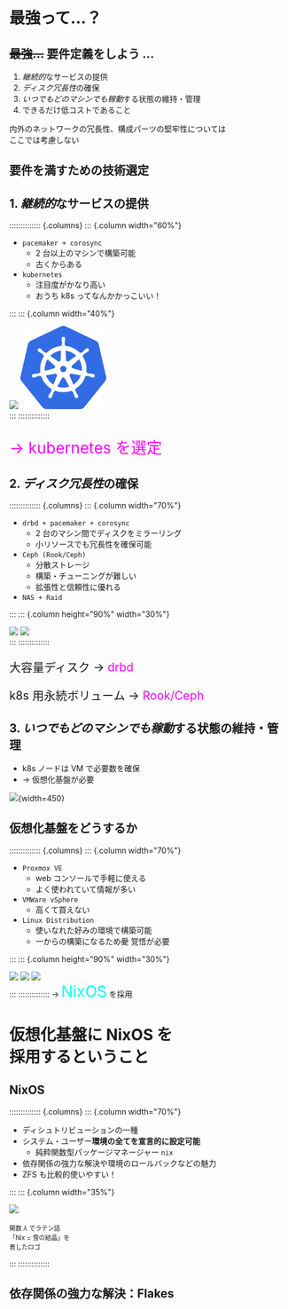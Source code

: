 # 最強って...？

## ~~最強...~~ 要件定義をしよう ...

1. *継続的*なサービスの提供
2. *ディスク冗長性*の確保
3. *いつでもどのマシンでも稼動*する状態の維持・管理
4. できるだけ低コストであること

内外のネットワークの冗長性、構成パーツの堅牢性については<br>ここでは考慮しない

## 要件を満すための技術選定

## 1. *継続的*なサービスの提供

:::::::::::::: {.columns}
::: {.column width="60%"}

- `pacemaker + corosync`
  - 2 台以上のマシンで構築可能
  - 古くからある
- `kubernetes`
  - 注目度がかなり高い
  - おうち k8s ってなんかかっこいい！

:::
::: {.column width="40%"}

<div class="stack">
  <img src="https://clusterlabs.org/assets/pacemaker-notext-36740eee11c7c4ccf3f653d855bbe5b28673ba7950234fa84b619c86a7d4d608.svg" height="130">
  <img src="https://raw.githubusercontent.com/kubernetes/kubernetes/master/logo/logo.svg" height="150">
</div>
:::
::::::::::::::

<p style="font-size: 200%; color: magenta;">-> kubernetes を選定</p>

## 2. *ディスク冗長性*の確保

:::::::::::::: {.columns}
::: {.column width="70%"}

- `drbd + pacemaker + corosync`
  - 2 台のマシン間でディスクをミラーリング
  - 小リソースでも冗長性を確保可能
- `Ceph (Rook/Ceph)`
  - 分散ストレージ
  - 構築・チューニングが難しい
  - 拡張性と信頼性に優れる
- `NAS + Raid`

:::
::: {.column height="90%" width="30%"}

<div class="stack">
  <img src="https://upload.wikimedia.org/wikipedia/commons/c/c2/DRBD_logo.svg" height="80">
  <img src="https://ceph.io/assets/bitmaps/Ceph_Logo_Stacked_RGB_Reversed_120411_fa.png" height="200">
</div>
:::
::::::::::::::
<p style="font-size: 150%; ">大容量ディスク -> <text style="color: magenta">drbd</text></p>
<p style="font-size: 150%; "> k8s 用永続ボリューム -> <text style="color: magenta">Rook/Ceph</text></p>

## 3. *いつでもどのマシンでも稼動*する状態の維持・管理

- k8s ノードは VM で必要数を確保
- -> 仮想化基盤が必要

![](https://blogger.googleusercontent.com/img/b/R29vZ2xl/AVvXsEiMtKKlItQH9ynKFnOgfa8O6Oen8m9wCOOn_XbFskZP9FGo3o9mcvQKhiwTK35uQ8Y3AAUiUm7jqMewAJ7vK2By-PSsA56e8G7ok7K_-3B9xU6EU-L5qxK5OA8adk1zXBo3iByrSJcYK-Y/s800/computer_server.png){width=450}

## 仮想化基盤をどうするか

:::::::::::::: {.columns}
::: {.column width="70%"}

- `Proxmox VE`
  - web コンソールで手軽に使える
  - よく使われていて情報が多い
- `VMWare vSphere`
  - 高くて買えない
- `Linux Distribution`
  - 使いなれた好みの環境で構築可能
  - 一からの構築になるため~~愛~~ 覚悟が必要

:::
::: {.column height="90%" width="30%"}

<div class="stack">
  <img src="https://www.proxmox.com/images/proxmox/logos/mediakit-proxmox-server-solutions-logos-dark.svg" height="120">
  <img src="https://assets.ubuntu.com/v1/594d0a0c-Canonical%20Ubuntu%20Dark.svg" height="100">
  <img src="https://archlinux.org/static/logos/archlinux-logo-light-scalable.1ae4cc2e2469.svg" height="120">
</div>
:::
::::::::::::::
-> <text style="font-size: 200%; color: Cyan;">NixOS</text> を採用

# 仮想化基盤に NixOS を<br>採用するということ

## NixOS

:::::::::::::: {.columns}
::: {.column width="70%"}

- ディシュトリビューションの一種
- システム・ユーザー**環境の全てを宣言的に設定可能**
  - 純粋関数型パッケージマネージャー `nix`
- 依存関係の強力な解決や環境のロールバックなどの魅力
- ZFS も比較的使いやすい！

:::
::: {.column width="35%"}

![](https://raw.githubusercontent.com/NixOS/nixos-artwork/master/logo/nixos-white.svg)

<text style="font-size: 80%"> 関数 $\lambda$ でラテン語<br>「Nix = 雪の結晶」を<br>表したロゴ</text>

:::
::::::::::::::

## 依存関係の強力な解決：Flakes
